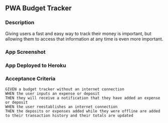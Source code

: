 ## PWA Budget Tracker

### Description

Giving users a fast and easy way to track their money is important, but allowing them to access that information at any time is even more important.

### App Screenshot

### App Deployed to Heroku

### Acceptance Criteria

```text
GIVEN a budget tracker without an internet connection
WHEN the user inputs an expense or deposit
THEN they will receive a notification that they have added an expense or deposit
WHEN the user reestablishes an internet connection
THEN the deposits or expenses added while they were offline are added to their transaction history and their totals are updated
```
